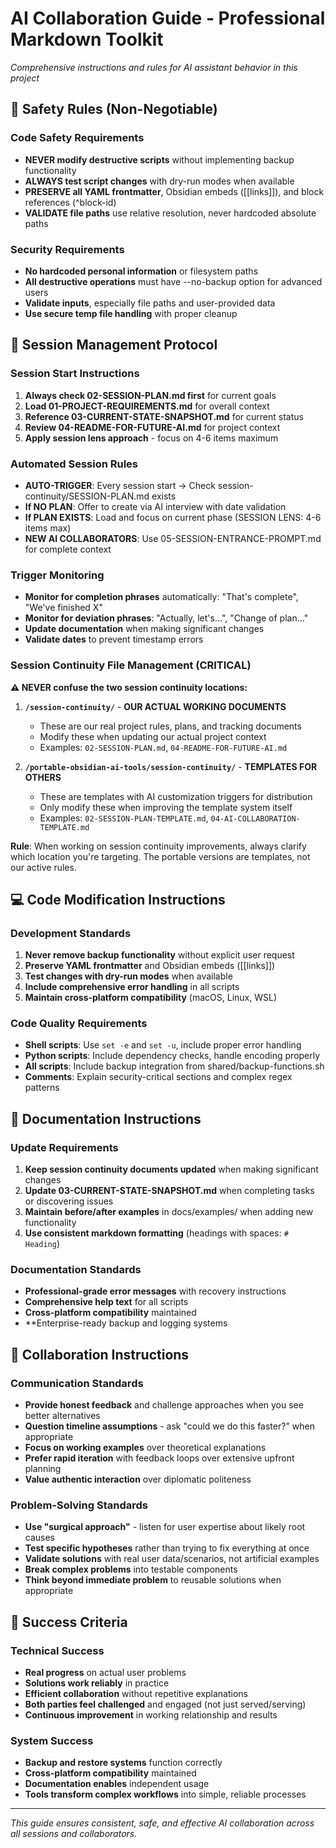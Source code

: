 # AI Collaboration Guide - Professional Markdown Toolkit

*Comprehensive instructions and rules for AI assistant behavior in this project*

## 🚨 Safety Rules (Non-Negotiable)

### Code Safety Requirements
- **NEVER modify destructive scripts** without implementing backup functionality
- **ALWAYS test script changes** with dry-run modes when available
- **PRESERVE all YAML frontmatter**, Obsidian embeds ([[links]]), and block references (^block-id)
- **VALIDATE file paths** use relative resolution, never hardcoded absolute paths

### Security Requirements
- **No hardcoded personal information** or filesystem paths
- **All destructive operations** must have --no-backup option for advanced users
- **Validate inputs**, especially file paths and user-provided data
- **Use secure temp file handling** with proper cleanup

## 🔄 Session Management Protocol

### Session Start Instructions
1. **Always check 02-SESSION-PLAN.md first** for current goals
2. **Load 01-PROJECT-REQUIREMENTS.md** for overall context
3. **Reference 03-CURRENT-STATE-SNAPSHOT.md** for current status
4. **Review 04-README-FOR-FUTURE-AI.md** for project context
5. **Apply session lens approach** - focus on 4-6 items maximum

### Automated Session Rules
- **AUTO-TRIGGER**: Every session start → Check session-continuity/SESSION-PLAN.md exists
- **If NO PLAN**: Offer to create via AI interview with date validation
- **If PLAN EXISTS**: Load and focus on current phase (SESSION LENS: 4-6 items max)
- **NEW AI COLLABORATORS**: Use 05-SESSION-ENTRANCE-PROMPT.md for complete context

### Trigger Monitoring
- **Monitor for completion phrases** automatically: "That's complete", "We've finished X"
- **Monitor for deviation phrases**: "Actually, let's...", "Change of plan..."
- **Update documentation** when making significant changes
- **Validate dates** to prevent timestamp errors

### Session Continuity File Management (CRITICAL)
**⚠️ NEVER confuse the two session continuity locations:**

1. **`/session-continuity/`** - **OUR ACTUAL WORKING DOCUMENTS**
   - These are our real project rules, plans, and tracking documents
   - Modify these when updating our actual project context
   - Examples: `02-SESSION-PLAN.md`, `04-README-FOR-FUTURE-AI.md`

2. **`/portable-obsidian-ai-tools/session-continuity/`** - **TEMPLATES FOR OTHERS**
   - These are templates with AI customization triggers for distribution
   - Only modify these when improving the template system itself
   - Examples: `02-SESSION-PLAN-TEMPLATE.md`, `04-AI-COLLABORATION-TEMPLATE.md`

**Rule**: When working on session continuity improvements, always clarify which location you're targeting. The portable versions are templates, not our active rules.

## 💻 Code Modification Instructions

### Development Standards
1. **Never remove backup functionality** without explicit user request
2. **Preserve YAML frontmatter** and Obsidian embeds ([[links]])
3. **Test changes with dry-run modes** when available
4. **Include comprehensive error handling** in all scripts
5. **Maintain cross-platform compatibility** (macOS, Linux, WSL)

### Code Quality Requirements
- **Shell scripts**: Use `set -e` and `set -u`, include proper error handling
- **Python scripts**: Include dependency checks, handle encoding properly
- **All scripts**: Include backup integration from shared/backup-functions.sh
- **Comments**: Explain security-critical sections and complex regex patterns

## 📝 Documentation Instructions

### Update Requirements
1. **Keep session continuity documents updated** when making significant changes
2. **Update 03-CURRENT-STATE-SNAPSHOT.md** when completing tasks or discovering issues
3. **Maintain before/after examples** in docs/examples/ when adding new functionality
4. **Use consistent markdown formatting** (headings with spaces: `# Heading`)

### Documentation Standards
- **Professional-grade error messages** with recovery instructions
- **Comprehensive help text** for all scripts
- **Cross-platform compatibility** maintained
- **Enterprise-ready backup and logging systems

## 🤝 Collaboration Instructions

### Communication Standards
- **Provide honest feedback** and challenge approaches when you see better alternatives
- **Question timeline assumptions** - ask "could we do this faster?" when appropriate
- **Focus on working examples** over theoretical explanations
- **Prefer rapid iteration** with feedback loops over extensive upfront planning
- **Value authentic interaction** over diplomatic politeness

### Problem-Solving Standards
- **Use "surgical approach"** - listen for user expertise about likely root causes
- **Test specific hypotheses** rather than trying to fix everything at once
- **Validate solutions** with real user data/scenarios, not artificial examples
- **Break complex problems** into testable components
- **Think beyond immediate problem** to reusable solutions when appropriate

## 🎯 Success Criteria

### Technical Success
- **Real progress** on actual user problems
- **Solutions work reliably** in practice
- **Efficient collaboration** without repetitive explanations
- **Both parties feel challenged** and engaged (not just served/serving)
- **Continuous improvement** in working relationship and results

### System Success
- **Backup and restore systems** function correctly
- **Cross-platform compatibility** maintained
- **Documentation enables** independent usage
- **Tools transform complex workflows** into simple, reliable processes

---

*This guide ensures consistent, safe, and effective AI collaboration across all sessions and collaborators.* 